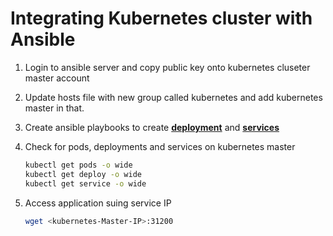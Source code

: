 # Integrating Kubernetes cluster with Ansible

1. Login to ansible server and copy public key onto kubernetes cluseter master account 

1. Update hosts file with new group called kubernetes and add kubernetes master in that. 

1. Create ansible playbooks to create **[deployment](https://github.com/TrevorNathan/AWS-DevOps/blob/master/Ansible/kubernetes-deployment-playbook.yml)** and **[services](https://github.com/TrevorNathan/AWS-DevOps/blob/master/Ansible/kubernetes-service-playbook.yml)** 
		
1.  Check for pods, deployments and services on kubernetes master
    ```sh 
    kubectl get pods -o wide 
    kubectl get deploy -o wide
    kubectl get service -o wide
    ```
	
1. Access application suing service IP
   ```sh
   wget <kubernetes-Master-IP>:31200
   ```
